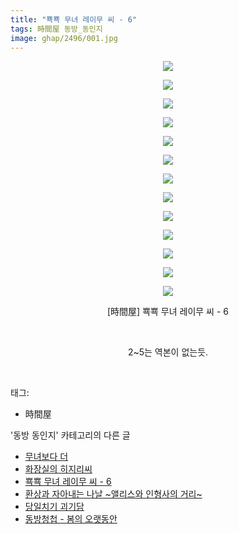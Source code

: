 ```yaml
---
title: "뾱뾱 무녀 레이무 씨 - 6"
tags: 時間屋 동방_동인지
image: ghap/2496/001.jpg
---
```

<div class="article">
<p style="text-align: center; clear: none; float: none;"><img src="{{ site.nasurl }}/ghap/2496/001.jpg"/></p>
<p style="text-align: center; clear: none; float: none;"><img src="{{ site.nasurl }}/ghap/2496/002.jpg"/></p>
<p style="text-align: center; clear: none; float: none;"><img src="{{ site.nasurl }}/ghap/2496/003.jpg"/></p>
<p style="text-align: center; clear: none; float: none;"><img src="{{ site.nasurl }}/ghap/2496/004.jpg"/></p>
<p style="text-align: center; clear: none; float: none;"><img src="{{ site.nasurl }}/ghap/2496/005.jpg"/></p>
<p style="text-align: center; clear: none; float: none;"><img src="{{ site.nasurl }}/ghap/2496/006.jpg"/></p>
<p style="text-align: center; clear: none; float: none;"><img src="{{ site.nasurl }}/ghap/2496/007.jpg"/></p>
<p style="text-align: center; clear: none; float: none;"><img src="{{ site.nasurl }}/ghap/2496/008.jpg"/></p>
<p style="text-align: center; clear: none; float: none;"><img src="{{ site.nasurl }}/ghap/2496/009.jpg"/></p>
<p style="text-align: center; clear: none; float: none;"><img src="{{ site.nasurl }}/ghap/2496/010.jpg"/></p>
<p style="text-align: center; clear: none; float: none;"><img src="{{ site.nasurl }}/ghap/2496/011.jpg"/></p>
<p style="text-align: center; clear: none; float: none;"><img src="{{ site.nasurl }}/ghap/2496/012.jpg"/></p>
<p style="text-align: center; clear: none; float: none;"><img src="{{ site.nasurl }}/ghap/2496/013.jpg"/></p>
<p style="text-align: center; clear: none; float: none;">[時間屋] 뾱뾱 무녀 레이무 씨 - 6</p>
<p style="text-align: center; clear: none; float: none;"><br/></p>
<p style="text-align: center; clear: none; float: none;">2~5는 역본이 없는듯.</p>
<p><br/></p>
</div><div class="tagTrail">
<p>태그: </p>
<ul>
<li>時間屋</li>
</ul>
</div><div class="another">
<p>'동방 동인지' 카테고리의 다른 글</p>
<ul>
<li><a href="/2016-10-08-ghap_2498">무녀보다 더</a></li>
<li><a href="/2016-10-08-ghap_2497">화장실의 히지리씨</a></li>
<li><a href="/2016-10-08-ghap_2496">뾱뾱 무녀 레이무 씨 - 6</a></li>
<li><a href="/2016-10-08-ghap_2494">환상과 자아내는 나날 ~앨리스와 인형사의 거리~</a></li>
<li><a href="/2016-10-07-ghap_2492">당일치기 괴기담</a></li>
<li><a href="/2016-10-07-ghap_2491">동방청첩 - 봄의 오랫동안</a></li>
</ul>
</div><div class="cb_module cb_fluid">
<div class="cb_wrt cb_profile">
</div><!-- commentList close -->
</div>